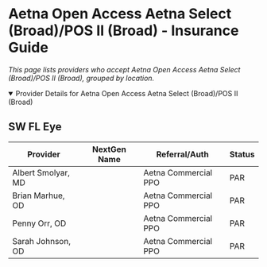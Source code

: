 # Aetna Open Access Aetna Select (Broad)/POS II (Broad) - Insurance Guide

*This page lists providers who accept Aetna Open Access Aetna Select (Broad)/POS II (Broad), grouped by location.*

<details open><summary>Provider Details for Aetna Open Access Aetna Select (Broad)/POS II (Broad)</summary>

## SW FL Eye

| Provider | NextGen Name | Referral/Auth | Status |
|----------|-------------|--------------|--------|
| Albert Smolyar, MD |  | Aetna Commercial PPO | PAR |
| Brian Marhue, OD |  | Aetna Commercial PPO | PAR |
| Penny Orr, OD |  | Aetna Commercial PPO | PAR |
| Sarah Johnson, OD |  | Aetna Commercial PPO | PAR |

</details>

